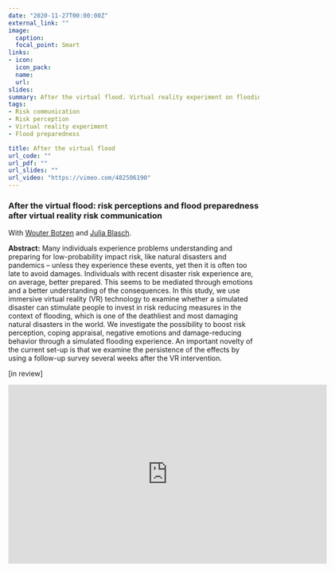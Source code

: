 ```yaml
---
date: "2020-11-27T00:00:00Z"
external_link: ""
image:
  caption: 
  focal_point: Smart
links:
- icon: 
  icon_pack: 
  name: 
  url: 
slides: 
summary: After the virtual flood. Virtual reality experiment on flooding experiences with Wouter Botzen and Julia Blasch.
tags:
- Risk communication
- Risk perception
- Virtual reality experiment
- Flood preparedness

title: After the virtual flood
url_code: ""
url_pdf: ""
url_slides: ""
url_video: "https://vimeo.com/482506190"
---
```


<h3> After the virtual flood: risk perceptions and flood preparedness after virtual reality risk communication  </h3> 

With [Wouter Botzen](https://research.vu.nl/en/persons/wjw-botzen) and [Julia Blasch](https://research.vu.nl/en/persons/julia-blasch).

<b>Abstract:</b>
Many individuals experience problems understanding and preparing for low-probability impact risk, like natural disasters and pandemics – unless they experience these events, yet then it is often too late to avoid damages. Individuals with recent disaster risk experience are, on average, better prepared. This seems to be mediated through emotions and a better understanding of the consequences. In this study, we use immersive virtual reality (VR) technology to examine whether a simulated disaster can stimulate people to invest in risk reducing measures in the context of flooding, which is one of the deathliest and most damaging natural disasters in the world. We investigate the possibility to boost risk perception, coping appraisal, negative emotions and damage-reducing behavior through a simulated flooding experience. An important novelty of the current set-up is that we examine the persistence of the effects by using a follow-up survey several weeks after the VR intervention. 


[in review] 

<iframe src="https://player.vimeo.com/video/482506190" width="640" height="360" frameborder="0" allow="autoplay; fullscreen" allowfullscreen></iframe>